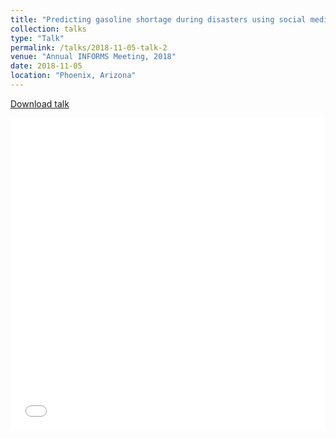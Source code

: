 ```yaml
---
title: "Predicting gasoline shortage during disasters using social media"
collection: talks
type: "Talk"
permalink: /talks/2018-11-05-talk-2
venue: "Annual INFORMS Meeting, 2018"
date: 2018-11-05
location: "Phoenix, Arizona"
---
```


[Download talk](http:///akrm3008.github.io/files/Informs_2018.pdf)


<iframe src="/files/Informs_2018.pdf" width="100%" height="500" frameborder="no" border="0" marginwidth="0" marginheight="0"></iframe>
